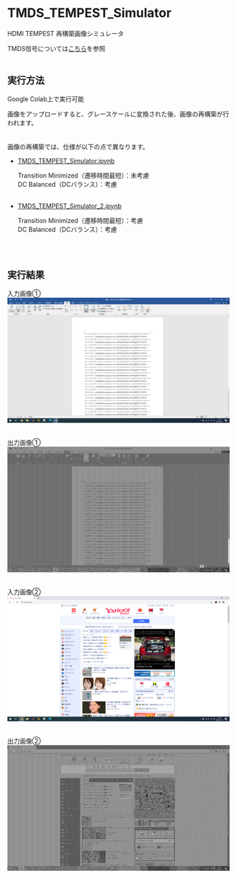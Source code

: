 # TMDS_TEMPEST_Simulator
HDMI TEMPEST 再構築画像シミュレータ

TMDS信号については[こちら](https://github.com/daianjibetu/TMDS_Signal_Simulator)を参照
<br><br>

## 実行方法
Google Colab上で実行可能

画像をアップロードすると、グレースケールに変換された後、画像の再構築が行われます。
<br><br><br>
画像の再構築では、仕様が以下の点で異なります。

- [TMDS_TEMPEST_Simulator.ipynb](TMDS_TEMPEST_Simulator.ipynb)

  Transition Minimized（遷移時間最短）：未考慮
  <br>
  DC Balanced（DCバランス）：考慮
<br><br>
- [TMDS_TEMPEST_Simulator_2.ipynb](TMDS_TEMPEST_Simulator_2.ipynb)

  Transition Minimized（遷移時間最短）：考慮
  <br>
  DC Balanced（DCバランス）：考慮

<br><br>

## 実行結果
入力画像①
<img src="img/1.png"><br><br>

出力画像①
<img src="img/1_TEMPEST.png"><br><br>

入力画像②
<img src="img/2.png"><br><br>

出力画像②
<img src="img/2_TEMPEST.png"><br><br>
